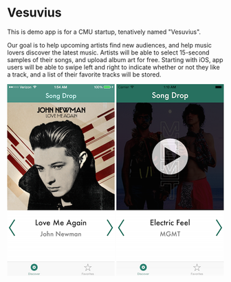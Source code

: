 # Vesuvius
This is demo app is for a CMU startup, tenatively named "Vesuvius".

Our goal is to help upcoming artists find new audiences, and help music lovers discover the latest music. Artists will be able to select 15-second samples of their songs, and upload album art for free. Starting with iOS, app users will be able to swipe left and right to indicate whether or not they like a track, and a list of their favorite tracks will be stored.

![Play Image](./Screenshots/Play.PNG) ![Pause Image](./Screenshots/Pause.png) 
